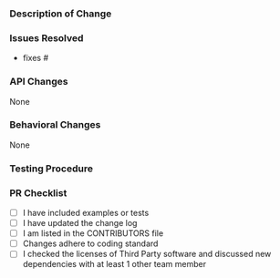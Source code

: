 ### Description of Change ###

<!-- Describe your changes here -->

### Issues Resolved ### 

<!-- Please use the format "fixes #xxxx" for each issue this PR addresses -->

- fixes #

### API Changes ###

<!-- List all API changes here (or just put None) -->
 
None

### Behavioral Changes ###

<!-- Describe any changes that may change how a user's app behaves or appears when upgrading to this version of the codebase. -->

None

### Testing Procedure ###

<!-- Please list the steps that should be taken to properly test these changes on each relevant platform. If you were unable to test these changes yourself on any or all platforms, please let us know. Also, if you are able to attach a video of your test run, you will be our personal hero. -->

### PR Checklist ###

- [ ] I have included examples or tests
- [ ] I have updated the change log
- [ ] I am listed in the CONTRIBUTORS file
- [ ] Changes adhere to coding standard
- [ ] I checked the licenses of Third Party software and discussed new dependencies with at least 1 other team member